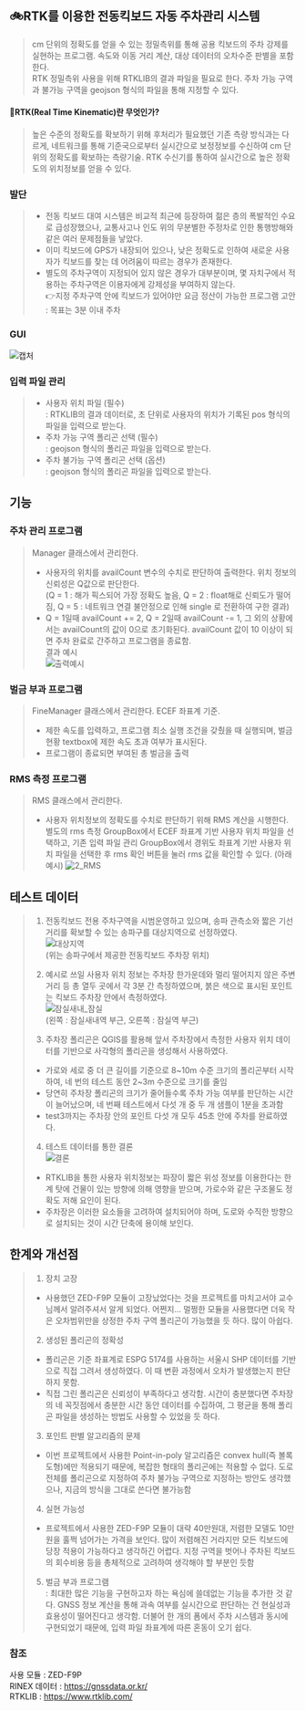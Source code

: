 ## 🚲RTK를 이용한 전동킥보드 자동 주차관리 시스템

> cm 단위의 정확도를 얻을 수 있는 정밀측위를 통해 공용 킥보드의 주차 강제를 실현하는 프로그램. 속도와 이동 거리 계산, 대상 데이터의 오차수준 판별을 포함한다.  
> RTK 정밀측위 사용을 위해 RTKLIB의 결과 파일을 필요로 한다. 주차 가능 구역과 불가능 구역을 geojson 형식의 파일을 통해 지정할 수 있다.
  
#### 🚩RTK(Real Time Kinematic)란 무엇인가?
 >  높은 수준의 정확도를 확보하기 위해 후처리가 필요했던 기존 측량 방식과는 다르게, 네트워크를 통해 기준국으로부터 실시간으로 보정정보를 수신하여 cm 단위의 정확도를 확보하는 측량기술. RTK 수신기를 통하여 실시간으로 높은 정확도의 위치정보를 얻을 수 있다.
   
    
### 발단
> - 전동 킥보드 대여 시스템은 비교적 최근에 등장하여 젊은 층의 폭발적인 수요로 급성장했으나, 교통사고나 인도 위의 무분별한 주정차로 인한 통행방해와 같은 여러 문제점들을 낳았다.  
> - 이미 킥보드에 GPS가 내장되어 있으나, 낮은 정확도로 인하여 새로운 사용자가 킥보드를 찾는 데 어려움이 따르는 경우가 존재한다.  
> - 별도의 주차구역이 지정되어 있지 않은 경우가 대부분이며, 몇 자치구에서 적용하는 주차구역은 이용자에게 강제성을 부여하지 않는다.  
> 👉지정 주차구역 안에 킥보드가 있어야만 요금 정산이 가능한 프로그램 고안 : 목표는 3분 이내 주차  
  
### GUI
![캡처](https://user-images.githubusercontent.com/92227496/139965810-12273705-1ae9-4e4c-9b3d-7a9860f6d4ee.JPG)

### 입력 파일 관리  
> - 사용자 위치 파일 (필수)  
>   : RTKLIB의 결과 데이터로, 초 단위로 사용자의 위치가 기록된 pos 형식의 파일을 입력으로 받는다.  
> - 주차 가능 구역 폴리곤 선택 (필수)  
>   : geojson 형식의 폴리곤 파일을 입력으로 받는다.  
> - 주차 불가능 구역 폴리곤 선택 (옵션)  
>   : geojson 형식의 폴리곤 파일을 입력으로 받는다.  
  
## 기능
  
### 주차 관리 프로그램 
> Manager 클래스에서 관리한다.
>   - 사용자의 위치를 availCount 변수의 수치로 판단하여 출력한다. 위치 정보의 신뢰성은 Q값으로 판단한다.  
>   (Q = 1 : 해가 픽스되어 가장 정확도 높음, Q = 2 : float해로 신뢰도가 떨어짐, Q = 5 : 네트워크 연결 불안정으로 인해 single 로 전환하여 구한 결과)  
>   - Q = 1일때 availCount += 2, Q = 2일때 availCount -= 1, 그 외의 상황에서는 availCount의 값이 0으로 초기화된다. availCount 값이 10 이상이 되면 주차 완료로 간주하고 프로그램을 종료함.  
> 결과 예시  
    ![출력예시](https://user-images.githubusercontent.com/92227496/139967420-f8102fee-1d8d-49b5-8fa2-b5e47908ac1f.jpg)  
  
### 벌금 부과 프로그램
> FineManager 클래스에서 관리한다. ECEF 좌표계 기준.  
>   - 제한 속도를 입력하고, 프로그램 최소 실행 조건을 갖췄을 때 실행되며, 벌금 현황 textbox에 제한 속도 초과 여부가 표시된다.  
>   - 프로그램이 종료되면 부여된 총 벌금을 출력  
  
### RMS 측정 프로그램
> RMS 클래스에서 관리한다.
>   - 사용자 위치정보의 정확도를 수치로 판단하기 위해 RMS 계산을 시행한다. 별도의 rms 측정 GroupBox에서 ECEF 좌표계 기반 사용자 위치 파일을 선택하고, 기존 입력 파일 관리 GroupBox에서 경위도 좌표계 기반 사용자 위치 파일을 선택한 후 rms 확인 버튼을 눌러 rms 값을 확인할 수 있다. (아래 예시)
  ![2_RMS](https://user-images.githubusercontent.com/92227496/139968861-8e867d61-c52e-4455-8891-3aa205513a68.PNG)  

## 테스트 데이터  
> 1. 전동킥보드 전용 주차구역을 시범운영하고 있으며, 송파 관측소와 짧은 기선거리를 확보할 수 있는 송파구를 대상지역으로 선정하였다.  
> ![대상지역](https://user-images.githubusercontent.com/92227496/139969023-7228b0fd-c7e3-456f-969f-4b59f40e8a3a.png)  
> (위는 송파구에서 제공한 전동킥보드 주차장 위치)
>   
> 2. 예시로 쓰일 사용자 위치 정보는 주차장 한가운데와 멀리 떨어지지 않은 주변 거리 등 총 열두 곳에서 각 3분 간 측정하였으며, 붉은 색으로 표시된 포인트는 킥보드 주차장 안에서 측정하였다.  
> ![잠실새내_잠실](https://user-images.githubusercontent.com/92227496/139969354-08c82a7f-9fc5-4fdb-b66e-4d0d83650ae6.JPG)  
> (왼쪽 : 잠실새내역 부근, 오른쪽 : 잠실역 부근)  
>   
> 3. 주차장 폴리곤은 QGIS를 활용해 앞서 주차장에서 측정한 사용자 위치 데이터를 기반으로 사각형의 폴리곤을 생성해서 사용하였다.  
>   - 가로와 세로 중 더 큰 길이를 기준으로 8~10m 수준 크기의 폴리곤부터 시작하여, 네 번의 테스트 동안 2~3m 수준으로 크기를 줄임  
>   - 당연히 주차장 폴리곤의 크기가 줄어들수록 주차 가능 여부를 판단하는 시간이 늘어났으며, 네 번째 테스트에서 다섯 개 중 두 개 샘플이 1분을 초과함  
>   - test3까지는 주차장 안의 포인트 다섯 개 모두 45초 안에 주차를 완료하였다.  
>     
> 4. 테스트 데이터를 통한 결론    
> ![결론](https://user-images.githubusercontent.com/92227496/139969856-b626944d-f357-4ebe-97ce-427649f09d66.png)  
>   - RTKLIB을 통한 사용자 위치정보는 파장이 짧은 위성 정보를 이용한다는 한계 탓에 건물이 있는 방향에 의해 영향을 받으며, 가로수와 같은 구조물도 정확도 저해 요인이 된다. 
>   - 주차장은 이러한 요소들을 고려하여 설치되어야 하며, 도로와 수직한 방향으로 설치되는 것이 시간 단축에 용이해 보인다.
  
## 한계와 개선점  
> 1. 장치 고장
>   - 사용했던 ZED-F9P 모듈이 고장났었다는 것을 프로젝트를 마치고서야 교수님께서 알려주셔서 알게 되었다. 어쩐지... 멀쩡한 모듈을 사용했다면 더욱 작은 오차범위만을 상정한 주차 구역 폴리곤이 가능했을 듯 하다. 많이 아쉽다.  
> 2. 생성된 폴리곤의 정확성  
>   - 폴리곤은 기준 좌표계로 ESPG 5174를 사용하는 서울시 SHP 데이터를 기반으로 직접 그려서 생성하였다. 이 때 변환 과정에서 오차가 발생했는지 판단하지 못함.  
>   - 직접 그린 폴리곤은 신뢰성이 부족하다고 생각함. 시간이 충분했다면 주차장의 네 꼭짓점에서 충분한 시간 동안 데이터를 수집하여, 그 평균을 통해 폴리곤 파일을 생성하는 방법도 사용할 수 있었을 듯 하다.  
> 3. 포인트 판별 알고리즘의 문제  
>   - 이번 프로젝트에서 사용한 Point-in-poly 알고리즘은 convex hull(즉 볼록도형)에만 적용되기 때문에, 복잡한 형태의 폴리곤에는 적용할 수 없다. 도로 전체를 폴리곤으로 지정하여 주차 불가능 구역으로 지정하는 방안도 생각했으나, 지금의 방식을 그대로 쓴다면 불가능함  
> 4. 실현 가능성
>   - 프로젝트에서 사용한 ZED-F9P 모듈이 대략 40만원대, 저렴한 모델도 10만원을 훌쩍 넘어가는 가격을 보인다. 많이 저렴해진 거라지만 모든 킥보드에 당장 적용이 가능하다고 생각하긴 어렵다. 지정 구역을 벗어나 주차된 킥보드의 회수비용 등을 총체적으로 고려하여 생각해야 할 부분인 듯함 
> 5. 벌금 부과 프로그램  
>   : 최대한 많은 기능을 구현하고자 하는 욕심에 쓸데없는 기능을 추가한 것 같다. GNSS 정보 계산을 통해 과속 여부를 실시간으로 판단하는 건 현실성과 효용성이 떨어진다고 생각함. 더불어 한 개의 폼에서 주차 시스템과 동시에 구현되었기 때문에, 입력 파일 좌표계에 따른 혼동이 오기 쉽다.  
> 



### 참조
사용 모듈 : ZED-F9P  
RINEX 데이터 : <https://gnssdata.or.kr/>  
RTKLIB : <https://www.rtklib.com/>  

